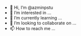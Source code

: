 - 👋 Hi, I’m @azminpstu
- 👀 I’m interested in ...
- 🌱 I’m currently learning ...
- 💞️ I’m looking to collaborate on ...
- 📫 How to reach me ...

<!---
azminpstu/azminpstu is a ✨ special ✨ repository because its `README.md` (this file) appears on your GitHub profile.
You can click the Preview link to take a look at your changes.
--->
